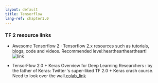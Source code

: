 ```yaml
---
layout: default
title: Tensorflow
lang-ref: chapter1.0
---
```

### TF 2 resource links

* Awesome Tensorflow 2 : Tensorflow 2.x resources such as tutorials, blogs, code and videos. Recommended level:heartheartheartheart!![link](https://github.com/Amin-Tgz/awesome-tensorflow-2)


* TensorFlow 2.0 + Keras Overview for Deep Learning Researchers : by the father of Keras: Twitter ’s super-liked TF 2.0 + Keras crash course. Need to look over the wall.[colab_link](https://colab.research.google.com/drive/1UCJt8EYjlzCs1H1d1X0iDGYJsHKwu-NO#scrollTo=88ExjKfCo7aP)